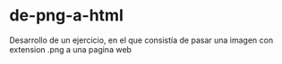 # de-png-a-html
Desarrollo de un ejercicio, en el que consistía de pasar una imagen con extension .png a una pagina web

